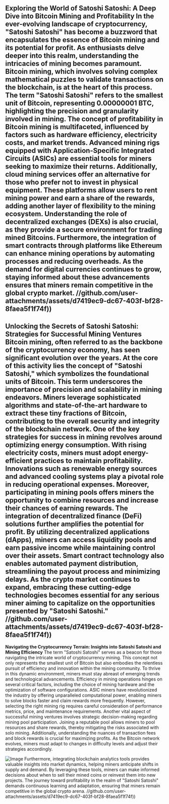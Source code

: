 **Exploring the World of Satoshi Satoshi: A Deep Dive into Bitcoin Mining and Profitability**
In the ever-evolving landscape of cryptocurrency, "Satoshi Satoshi" has become a buzzword that encapsulates the essence of Bitcoin mining and its potential for profit. As enthusiasts delve deeper into this realm, understanding the intricacies of mining becomes paramount. Bitcoin mining, which involves solving complex mathematical puzzles to validate transactions on the blockchain, is at the heart of this process. The term "Satoshi Satoshi" refers to the smallest unit of Bitcoin, representing 0.00000001 BTC, highlighting the precision and granularity involved in mining.
The concept of profitability in Bitcoin mining is multifaceted, influenced by factors such as hardware efficiency, electricity costs, and market trends. Advanced mining rigs equipped with Application-Specific Integrated Circuits (ASICs) are essential tools for miners seeking to maximize their returns. Additionally, cloud mining services offer an alternative for those who prefer not to invest in physical equipment. These platforms allow users to rent mining power and earn a share of the rewards, adding another layer of flexibility to the mining ecosystem.
Understanding the role of decentralized exchanges (DEXs) is also crucial, as they provide a secure environment for trading mined Bitcoins. Furthermore, the integration of smart contracts through platforms like Ethereum can enhance mining operations by automating processes and reducing overheads. As the demand for digital currencies continues to grow, staying informed about these advancements ensures that miners remain competitive in the global crypto market.
 //github.com/user-attachments/assets/d7419ec9-dc67-403f-bf28-8faea5f1f74f))
---
**Unlocking the Secrets of Satoshi Satoshi: Strategies for Successful Mining Ventures**
Bitcoin mining, often referred to as the backbone of the cryptocurrency economy, has seen significant evolution over the years. At the core of this activity lies the concept of "Satoshi Satoshi," which symbolizes the foundational units of Bitcoin. This term underscores the importance of precision and scalability in mining endeavors. Miners leverage sophisticated algorithms and state-of-the-art hardware to extract these tiny fractions of Bitcoin, contributing to the overall security and integrity of the blockchain network.
One of the key strategies for success in mining revolves around optimizing energy consumption. With rising electricity costs, miners must adopt energy-efficient practices to maintain profitability. Innovations such as renewable energy sources and advanced cooling systems play a pivotal role in reducing operational expenses. Moreover, participating in mining pools offers miners the opportunity to combine resources and increase their chances of earning rewards.
The integration of decentralized finance (DeFi) solutions further amplifies the potential for profit. By utilizing decentralized applications (dApps), miners can access liquidity pools and earn passive income while maintaining control over their assets. Smart contract technology also enables automated payment distribution, streamlining the payout process and minimizing delays. As the crypto market continues to expand, embracing these cutting-edge technologies becomes essential for any serious miner aiming to capitalize on the opportunities presented by "Satoshi Satoshi."
 //github.com/user-attachments/assets/d7419ec9-dc67-403f-bf28-8faea5f1f74f))
---
**Navigating the Cryptocurrency Terrain: Insights into Satoshi Satoshi and Mining Efficiency**
The term "Satoshi Satoshi" serves as a beacon for those navigating the intricate world of cryptocurrency mining. This concept not only represents the smallest unit of Bitcoin but also embodies the relentless pursuit of efficiency and innovation within the mining community. To thrive in this dynamic environment, miners must stay abreast of emerging trends and technological advancements.
Efficiency in mining operations hinges on several critical factors, including the choice of mining hardware and the optimization of software configurations. ASIC miners have revolutionized the industry by offering unparalleled computational power, enabling miners to solve blocks faster and claim rewards more frequently. However, selecting the right mining rig requires careful consideration of performance metrics, price, and maintenance requirements.
Another vital aspect of successful mining ventures involves strategic decision-making regarding mining pool participation. Joining a reputable pool allows miners to pool resources and share rewards, thereby mitigating the risks associated with solo mining. Additionally, understanding the nuances of transaction fees and block rewards is crucial for maximizing profits. As the Bitcoin network evolves, miners must adapt to changes in difficulty levels and adjust their strategies accordingly.

![Image](https://github.com/user-attachments/assets/d7419ec9-dc67-403f-bf28-8faea5f1f74f)
Furthermore, integrating blockchain analytics tools provides valuable insights into market dynamics, helping miners anticipate shifts in supply and demand. By leveraging these tools, miners can make informed decisions about when to sell their mined coins or reinvest them into new projects. The journey toward profitability in the realm of "Satoshi Satoshi" demands continuous learning and adaptation, ensuring that miners remain competitive in the global crypto arena.
 //github.com/user-attachments/assets/d7419ec9-dc67-403f-bf28-8faea5f1f74f))
